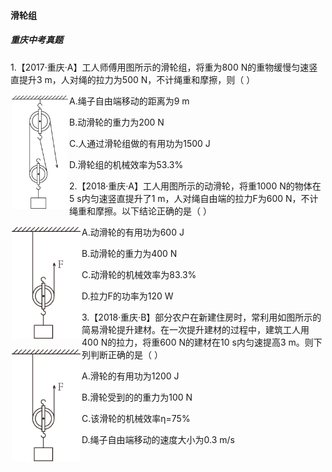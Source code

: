 #### 滑轮组

##### 重庆中考真题

1.【2017·重庆·A】工人师傅用图所示的滑轮组，将重为800 N的重物缓慢匀速竖直提升3 m，人对绳的拉力为500 N，不计绳重和摩擦，则（   ）  

<div style="float:left;border:solid 1px 000;margin:2px;"><img src=".\2017重庆7.png"  width="90"  ></div><div>
<p>A.绳子自由端移动的距离为9 m</p><p>B.动滑轮的重力为200 N</p> <p>C.人通过滑轮组做的有用功为1500 J</p>  
<p>D.滑轮组的机械效率为53.3%</p>  
</div>

2.【2018·重庆·A】工人用图所示的动滑轮，将重1000 N的物体在5 s内匀速竖直提升了1 m，人对绳自由端的拉力F为600 N，不计绳重和摩擦。以下结论正确的是（    ）

<div style="float:left;border:solid 1px 000;margin:2px;"><img src=".\2018·重庆B07.png"  width="110"  ></div>
<div>
	<p>A.动滑轮的有用功为600 J</p>
	<p>B.动滑轮的重力为400 N</p>
	<p>C.动滑轮的机械效率为83.3%</p> 
    <p>D.拉力F的功率为120 W</p>
</div>
3.【2018·重庆·B】部分农户在新建住房时，常利用如图所示的简易滑轮提升建材。在一次提升建材的过程中，建筑工人用400 N的拉力，将重600 N的建材在10 s内匀速提高3 m。则下列判断正确的是（  ）

<div style="float:left;border:solid 1px 000;margin:2px;"><img src=".\2018·重庆B07.png"  width="110"  ></div><div>    
    <p>A.滑轮的有用功为1200 J</p> 
    <p>B.滑轮受到的的重力为100 N</p> 
    <p>C.该滑轮的机械效率η=75%</p> 
    <p>D.绳子自由端移动的速度大小为0.3 m/s</p>
</div>
